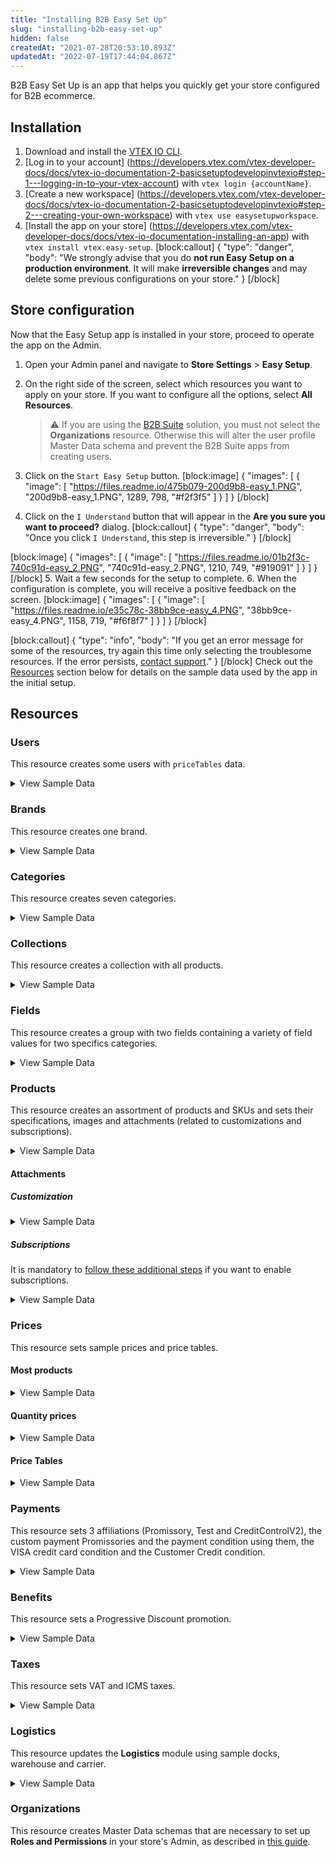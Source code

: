 ```yaml
---
title: "Installing B2B Easy Set Up"
slug: "installing-b2b-easy-set-up"
hidden: false
createdAt: "2021-07-28T20:53:10.893Z"
updatedAt: "2022-07-19T17:44:04.867Z"
---
```

B2B Easy Set Up is an app that helps you quickly get your store configured for B2B ecommerce. 

## Installation

1. Download and install the [VTEX IO CLI](https://developers.vtex.com/vtex-developer-docs/docs/vtex-io-documentation-vtex-io-cli-installation-and-command-reference).
2. [Log in to your account] (https://developers.vtex.com/vtex-developer-docs/docs/vtex-io-documentation-2-basicsetuptodevelopinvtexio#step-1---logging-in-to-your-vtex-account) with `vtex login {accountName}`.
3. [Create a new workspace] (https://developers.vtex.com/vtex-developer-docs/docs/vtex-io-documentation-2-basicsetuptodevelopinvtexio#step-2---creating-your-own-workspace) with `vtex use easysetupworkspace`.
4. [Install the app on your store] (https://developers.vtex.com/vtex-developer-docs/docs/vtex-io-documentation-installing-an-app) with `vtex install vtex.easy-setup`.
[block:callout]
{
  "type": "danger",
  "body": "We strongly advise that you do <strong>not run Easy Setup on a production environment</strong>. It will make <strong>irreversible changes</strong> and may delete some previous configurations on your store."
}
[/block]
## Store configuration

Now that the Easy Setup app is installed in your store, proceed to operate the app on the Admin. 

1. Open your Admin panel and navigate to **Store Settings** > **Easy Setup**. 
2. On the right side of the screen, select which resources you want to apply on your store. If you want to configure all the options, select **All Resources**.

    > ⚠️ If you are using the [B2B Suite](https://developers.vtex.com/vtex-developer-docs/docs/vtex-b2b-suite) solution, you must not select the **Organizations** resource. Otherwise this will alter the user profile Master Data schema and prevent the B2B Suite apps from creating users.

3. Click on the `Start Easy Setup` button.
[block:image]
{
  "images": [
    {
      "image": [
        "https://files.readme.io/475b079-200d9b8-easy_1.PNG",
        "200d9b8-easy_1.PNG",
        1289,
        798,
        "#f2f3f5"
      ]
    }
  ]
}
[/block]
4. Click on the `I Understand` button that will appear in the **Are you sure you want to proceed?** dialog.
[block:callout]
{
  "type": "danger",
  "body": "Once you click `I Understand`, this step is irreversible."
}
[/block]

[block:image]
{
  "images": [
    {
      "image": [
        "https://files.readme.io/01b2f3c-740c91d-easy_2.PNG",
        "740c91d-easy_2.PNG",
        1210,
        749,
        "#919091"
      ]
    }
  ]
}
[/block]
5. Wait a few seconds for the setup to complete.
6. When the configuration is complete, you will receive a positive feedback on the screen.
[block:image]
{
  "images": [
    {
      "image": [
        "https://files.readme.io/e35c78c-38bb9ce-easy_4.PNG",
        "38bb9ce-easy_4.PNG",
        1158,
        719,
        "#f6f8f7"
      ]
    }
  ]
}
[/block]

[block:callout]
{
  "type": "info",
  "body": "If you get an error message for some of the resources, try again this time only selecting the troublesome resources. If the error persists, [contact support](https://support.vtex.com/hc/en-us/requests)."
}
[/block]
Check out the [Resources](https://developers.vtex.com/vtex-developer-docs/docs/installing-b2b-easy-set-up#resources) section below for details on the sample data used by the app in the initial setup.

## Resources

### Users
This resource creates some users with `priceTables` data.

<details>
  <summary>View Sample Data</summary><hr>
    <ul>
    <li>Email: <code>john@email.com</code></li><ul>
      <li>PriceTable: platinum</ul></li>
      <br>
    <li>Email: <code>steven@email.com</code></li><ul>
      <li>PriceTable: gold</ul></li>
      <br>
    <li>Email: <code>chris@email.com</code></li><ul>
      <li>PriceTable: silver</ul></li>
    </ul>
<hr></details>

### Brands
This resource creates one brand.

<details>
  <summary>View Sample Data</summary><hr>
    <ul>
      <li>Name: Brand (9280)</li>
    </ul>
<hr></details>

### Categories
This resource creates seven categories.

<details>
  <summary>View Sample Data</summary><hr>
    <ul>
      <li>Name: Apparel             (9281)</li>
      <li>Name: Food and beverage   (9282)</li>
      <li>Name: Sporting            (9283)</li>
      <li>Name: Agribusiness        (9284)</li>
      <li>Name: Home Appliance      (9285)</li>
      <li>Name: Computer & Software (9286)</li>
      <li>Name: Power tools         (9287)</li>
    </ul>
<hr></details>

### Collections
This resource creates a collection with all products.

<details>
  <summary>View Sample Data</summary><hr>
    <ul>
      <li>Name: All</li>
      <li>Type: Inclusive</li>
      <li>BrandId: 9280 (Brand)</li>
    </ul>
<hr></details>

### Fields
This resource creates a group with two fields containing a variety of field values for two specifics categories.

<details>
  <summary>View Sample Data</summary><hr>
    <ul>
      <li>Group: Specifications</li>
      <br>
      <li>Category: Apparel (9281)</li><ul>
      <li>Field: Clothes Size</li>
      <li>Field Values: S, M, L and XL</li></ul>
      <br>
      <li>Category: Sporting (9283)</li><ul>
      <li>Field: Shoes Size</li>
      <li>Field Values: 8, 8.5, 9, 9.5 and 10</li></ul>
    </ul>
<hr></details>

### Products
This resource creates an assortment of products and SKUs and sets their specifications, images and attachments (related to customizations and subscriptions).

<details><hr>
  <summary>View Sample Data</summary>
    <ul>
      <details><summary>Category: Apparel (9281)</summary><ul>
            <li>Product Name: adidas Men's Performance Polo - Blast Blue (880001)</li><ul>
                    <li>SKU Name: S     (880010)</li>
                    <li>SKU Name: M     (880011)</li>
                    <li>SKU Name: L     (880012)</li>
                    <li>SKU Name: XL    (880013)</li></ul></li>
                    <br>
            <li>Product Name: adidas Men's Performance Polo - Green Night (880002)</li><ul>
                    <li>SKU Name: S     (880020)</li>
                    <li>SKU Name: M     (880021)</li>
                    <li>SKU Name: L     (880022)</li>
                    <li>SKU Name: XL    (880023)</li></ul></li>
                    <br>
            <li>Product Name: adidas Women's Microdot Polo - Night Indigo (880003)</li><ul>
                    <li>SKU Name: S     (880030)</li>
                    <li>SKU Name: M     (880031)</li>
                    <li>SKU Name: L     (880032)</li>
                    <li>SKU Name: XL    (880033)</li></ul></li>
                    <br>
            <li>Product Name: adidas Women's Microdot Polo - True Pink (880004)</li><ul>
                    <li>SKU Name: S     (880040)</li>
                    <li>SKU Name: M     (880041)</li:>
                    <li>SKU Name: L     (880042)</li>
                    <li>SKU Name: XL    (880043)</li></ul></li>
     </details>
     <details><summary>Category: Food and beverage (9282)</summary><ul>
            <li>Product Name: Yellow Onions (10 lbs.) (880026)</li><ul>
                <li>SKU Name: _same name_ (880260)</li></ul>
                <br>
            <li>Product Name: Cauliflower Fresh (880027)</li><ul>
                <li>SKU Name: _same name_ (880270)</li></ul>
                <br>
            <li>Product Name: Asparagus Green Conventional (880028)</li><ul>
                <li>SKU Name: _same name_ (880280)</li></ul></li>
                <br>
            <li>Product Name: Fresh Hass Avocadoes (880029)</li><ul>
                <li>SKU Name: _same name_ (880290)</li></ul>
                <br>
            <li>Product Name: Fresh Coconuts (880030)</li><ul>
                <li>SKU Name: _same name_ (880300)</li></ul>
                <br>
            <li>Product Name: Whole Watermelon Mini Fresh (880031)</li><ul>
                <li>SKU Name: _same name_ (880310)</li></ul>
                <br>
            <li>Product Name: Navel Oranges Grown Large Fresh (880032)</li><ul>
                <li>SKU Name: _same name_ (880320)</li></ul>
                <br>
            <li>Product Name: Navel Oranges Grown Large Fresh, Pack of 10 (880039)</li><ul>
                <li>SKU Kit: _same name_ (880390)</li>
                <li>SKU Components: 10un of Navel Oranges Grown Large Fresh</li></ul>
     </details>
     <details><summary>Category: Sporting (9283)</summary><ul>
            <li>Product Name: Nike Men's Roshe G Spikeless Golf Shoes (880005)</li><ul>
                <li>SKU Name: 8     (880050)</li>
                <li>SKU Name: 8.5   (880051)</li>
                <li>SKU Name: 9     (880052)</li>
                <li>SKU Name: 9.5   (880053)</li>
                <li>SKU Name: 10    (880054)</li></ul>
                <br>
            <li>Product Name: Nike Men's Air Max 1 G Spikeless Golf Shoes (880006)</li><ul>
                <li>SKU Name: 8     (880060)</li>
                <li>SKU Name: 8.5   (880061)</li>
                <li>SKU Name: 9     (880062)</li>
                <li>SKU Name: 9.5   (880063)</li>
                <li>SKU Name: 10    (880064)</li></ul>
                <br>
            <li>Product Name: Nike Air Max 270 G Spikeless Golf Shoes (880007)</li><ul>
                <li>SKU Name: 8     (880070)</li>
                <li>SKU Name: 8.5   (880071)</li>
                <li>SKU Name: 9     (880072)</li>
                <li>SKU Name: 9.5   (880073)</li>
                <li>SKU Name: 10    (880074)</li></ul>
                <br>
            <li>Product Name: Skechers Women's Go Golf Drive 4 Dogs At Play Spikeless Golf Shoes (880008)</li><ul>
                <li>SKU Name: 8     (880080)</li>
                <li>SKU Name: 8.5   (880081)</li>
                <li>SKU Name: 9     (880082)</li>
                <li>SKU Name: 9.5   (880083)</li>
                <li>SKU Name: 10    (880084)</li></ul>
     </details>
     <details><summary>Category: Agribusiness (9284)</summary><ul>
                <li>Product Name: 2020 APACHE AS1040 (880033)</li><ul>
                    <li>SKU Name: _same name_ (880330)</li></ul>
                    <br>
                <li>Product Name: 2 POST CANOPY (880034)</li><ul>
                    <li>SKU Name: _same name_ (880340)</li></ul>
                    <br>
                <li>Product Name: 2020 AMACSA PH390 (880035)</li><ul>
                    <li>SKU Name: _same name_ (880350)</li></ul>
                    <br>
                <li>Product Name: Faceplate Combine Snout (880036)</li><ul>
                    <li>SKU Name: _same name_ (880360)</li></ul>
                    <br>
                <li>Product Name: 2016 MK MARTIN ENT MKGB788 Blades/Box Scraper (880037)</li><ul>
                    <li>SKU Name: _same name_ (880370)</li></ul>
                    <br>
                <li>Product Name: 1998 JOHN DEERE 8400T (880038)</li><ul>
                    <li>SKU Name: _same name_ (880380)</li></ul>
     </details>
     <details><summary>Category: Home Appliance (9285)</summary><ul>
                <li>Product Name: Weber 45010001 Spirit II E-310 3-Burner Liquid Propane Grill, Black (880021)</li><ul>
                <li>SKU Name: _same name_ (880210)</ul>
                <br>
                <li>Product Name: iRobot Roomba 675 Robot Vacuum-Wi-Fi Connectivity, Works with Alexa, Good for Pet Hair, Carpets, Hard Floors, Self-Charging (880022)</li><ul>
                <li>SKU Name: _same name_ (880220)</li></ul>
                <br>
                <li>Product Name: ALROCKET Dehumidifier 35oz(1000ml) Small Dehumidifier for 2100 Cubic Feet (260 sq ft) Portable and Compact Ultra Quiet (880023)</li><ul>
                <li>SKU Name: _same name_ (880230)</li></ul>
                <br>
                <li>Product Name: McCulloch MC1375 Canister Steam Cleaner with 20 Accessories (880024)</li><ul>
                <li>SKU Name: _same name_ (880240)</li></ul>
                <br>
                <li>Product Name: Cuisinart GR-4N 5-in-1 Griddler (880025)</li><ul>
                <li>SKU Name: _same name_ (880250)</li></ul>
      </details>
      <details><summary>Category: Computer & Software (9286)</summary><ul>
                <li>Product Name: Acer Aspire Z24-890-UA91 AIO Desktop - Windows 10 (880015)</li><ul>
                <li>SKU Name: _same name_ (880150)</li></ul>
                <br>
                <li>Product Name: Lenovo IdeaCentre AIO 3 - Windows 10 (880016)</li><ul>
                <li>SKU Name: _same name_ (880160)</li></ul>
                <br>
                <li>Product Name: Acer Aspire TC-885-UA92 Desktop - Windows 10 (880017)</li><ul>
                <li>SKU Name: _same name_ (880170)</li></ul>
                <br>
                <li>Product Name: CYBERPOWERPC Gamer Xtreme VR Gaming PC - Windows 10 (880018)</li><ul>
                <li>SKU Name: _same name_ (880180)</li></ul>
                <br>
                <li>Product Name: Acer Aspire 5 Slim Laptop - Windows 10 (880019)</li><ul>
                <li>SKU Name: _same name_ (880190)</li></ul>
                <br>
                <li>Product Name: Jumper EZbook X3 Windows 10 Laptop (880020)</li><ul>
                <li>SKU Name: _same name_ (880200)</li></ul>
                <br>
                <li>Product Name: Acer Aspire z24 890 + Acer Aspire ATC 885 (880040)</li><ul>
                <li>SKU Kit: _same name_ (880400)</li></ul>
                <li>SkuComponents:</li><ul>
                <li>1un of Acer Aspire Z24-890-UA91 AIO Desktop - Windows 10 (880015)</li>
                <li>1un of Acer Aspire TC-885-UA92 Desktop - Windows 10 (880017)</li></ul>
      </details>
      <details><summary>Category: Power tools (9287)</summary><ul>    
                <li>Product Name: BLACK+DECKER 20V MAX Drill & Home Tool Kit, 68 Piece (LDX120PK),Black/Orange (880009)</li><ul>
                <li>SKU Name: _same name_ (880090)</li></ul>
                <br>
                <li>Product Name: BLACK+DECKER 20V MAX Cordless Drill / Driver with 30-Piece Accessories (LD120VA) (880010)</li><ul>
                <li>SKU Name: _same name_ (880100)</li></ul>
                <br>
                <li>Product Name: BLACK+DECKER 20V Max Cordless Chainsaw, 10-Inch, Tool Only (LCS1020B) (880011)</li><ul>
                <li>SKU Name: _same name_ (880110)</li></ul>
                <br>
                <li>Product Name: BLACK+DECKER 20V MAX Cordless Drill Combo Kit, 2-Tool (BD2KITCDDI),Black/Orange Impact Combo Kit (880012)</li><ul>
                <li>SKU Name: _same name_ (880120)</li></ul>
                <br>
                <li>Product Name: BLACK+DECKER 20V MAX 5-1/2-Inch Cordless Circular Saw, Tool Only (BDCCS20B) (880013)</li><ul>
                <li>SKU Name: _same name_ (880130)</li></ul>
                <br>
                <li>Product Name: BLACK+DECKER 20V MAX 5-1/2-Inch Cordless Circular Saw (BDCCS20C) (880014)</li><ul>
                <li>SKU Name: _same name_ (880140)</li></ul>
      </details>
</ul>
    </ul>
<hr></details>

#### Attachments

##### Customization
<details><hr>
  <summary>View Sample Data</summary>
    <ul>
    <li>Name: T-Shirt Customization (T-Shirt Name - 15 characters)</li>
    <li>Products: adidas Men's Performance Polo - Blast Blue (880001)</li>
    </ul>
<hr></details>

##### Subscriptions
It is mandatory to [follow these additional steps](https://help.vtex.com/tutorial/como-configurar-assinatura-v2--1FA9dfE7vJqxBna9Nft5Sj#2-how-to-install-the-subscription-app) if you want to enable subscriptions.
<details><hr>
  <summary>View Sample Data</summary>
    <ul>
    <li>Name: Subscription</li>
    <li>Products: All from category Food and beverage (9282)</li>
    </ul>
<hr></details>

### Prices
This resource sets sample prices and price tables.

#### Most products
<details><hr>
  <summary>View Sample Data</summary>
    <ul>
      <li>ListPrice: 30.00</li>
      <li>BasePrice: between 50.00 and 2000.00</li>
      <li>Markup: 0%</li>
    </ul>
    <hr></details>

#### Quantity prices
<details>
  <summary>View Sample Data</summary>
    <ul>
      <li>Product Name: BLACK+DECKER 20V MAX Cordless Drill / Driver with 30-Piece Accessories (LD120VA) (880100)</li>
      <li>ListPrice: null</li>
      <li>BasePrice: 100.00</li>
      <li>FixedPrices:</li><ul>
      <li>Minimum Quantity: 1</li>
      <li>Value: 100.00</li>
      <li>Minimum Quantity: 10</li>
      <li>Value: 90.00</li>
      <li>Minimum Quantity: 50</li>
      <li>Value: 80.00</li>
      <li>Minimum Quantity: 100</li>
      <li>Value: 70.00</li></ul>
    </ul>
</details>

#### Price Tables
<details><hr>
  <summary>View Sample Data</summary>
    <ul>
      <li>Name: silver</li><ul>
      <li>Percentual Modifier: -5%</li></ul>
      <br>
      <li>Name: gold</li><ul>
      <li>Percentual Modifier: -10%</li></ul>
      <br>
      <li>Name: platinum</li><ul>
      <li>Percentual Modifier: -15%</li></ul>
    </ul>
    <hr></details>


### Payments
This resource sets 3 affiliations (Promissory, Test and CreditControlV2), the custom payment Promissories and the payment condition using them, the VISA credit card condition and the Customer Credit condition.
<details><hr>
  <summary>View Sample Data</summary>
    <ul>
      <li>Affiliation: Promissory</li><ul>
      <li>Custom Payment: Promissory (201)</li>
      <li>Payment Condition: Promissory</li></ul>
      <br>
      <li>Affiliation: Test</li><ul>
      <li>Payment Condition: VISA (credit card)</li></ul>
      <br>
      <li>Affiliation: CreditControlV2</li><ul>
      <li>Payment Conditions:</li>
      <li>15 days (0% interest)</li>
      <li>30 days (0% interest)</li>
      <li>15 and 30 days (1% interest)</li>
      <li>15, 30 and 45 days (1.5% interest)</li></ul>
    </ul>
<hr></details>

### Benefits
This resource sets a Progressive Discount promotion.
<details><hr>
  <summary>View Sample Data</summary>
    <ul>
      <li>Name: Progressive Discount</li>
      <li>Conditions:</li>
      <li>Start: 2010-01-01</li>
      <li>End: 2070-01-01</li>
      <li>Collection: All</li>
      <li>Benefit:</li><ul>
      <li>Quantity: 5</li>
      <li>Discount: 5%</li>
      <li>Quantity: 10</li>
      <li>Discount: 15%</li>
      <li>Quantity: 15</li>
      <li>Discount: 25%</li>
      <li>Quantity: 20</li>
      <li>Discount: 35%</li></ul>
    </ul>
    <hr></details>

### Taxes
This resource sets VAT and ICMS taxes.
<details><hr>
  <summary>View Sample Data</summary>
    <ul>
      <li>Name: VAT</li><ul>
      <li>Condition:</li>
      <li>Start: 2010-01-01</li>
      <li>End: 2070-01-01</li>
      <li>Category: Agribusiness (9284)</li>
      <li>Tax: 5%</li></ul>
      <br>
      <li>Name: ICMS</li><ul>
      <li>Condition:</li>
      <li>Start: 2010-01-01</li>
      <li>End: 2070-01-01</li>
      <li>Category: Agribusiness (9284)</li>
      <li>Tax: 12%</li></ul>
    </ul>
    <hr></details>

### Logistics
This resource updates the <strong>Logistics</strong> module using sample docks, warehouse and carrier.
<details><hr>
  <summary>View Sample Data</summary>
    <ul>
    <li>Freight Values:</li><ul>
    <li>Country: BRA</li>
    <li>ZipCodeStart: 0</li>
    <li>ZipCodeEnd: 9999999</li>
    <li>Country: USA</li>
    <li>ZipCodeStart: 0</li>
    <li>ZipCodeEnd: 99999999</li></ul>
    <br>
    <li>Docks:</li><ul>
    <li>Name: Doca Principal (1)</li><ul>
    <li>Country: BRA</li></ul>
    <li>Name: Main Dock (2)</li><ul>
    <li>Country: USA</li></ul></ul>
    <br>
    <li>Warehouse:</li><ul>
    <li>Name: Estoque (1_1)</li>
    <li>Docks:</li><ul>
    <li>Doca Principal (1)</li>
    <li>Main Dock (2)</li></ul>
    </ul>
<hr></details>

### Organizations
This resource creates Master Data schemas that are necessary to set up **Roles and Permissions** in your store's Admin, as described in [this guide](https://developers.vtex.com/vtex-developer-docs/docs/installing-the-b2b-store-theme#create-master-data-schemas).